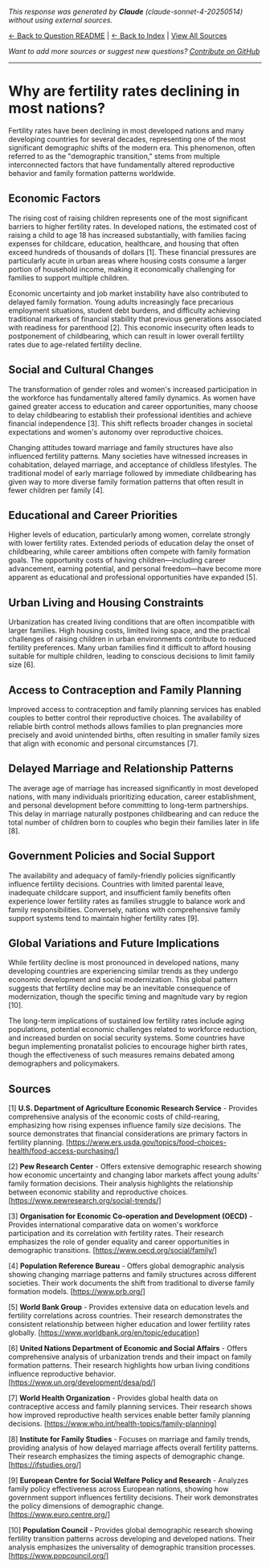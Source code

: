 <!-- 
Generated by: claude
Model: claude-sonnet-4-20250514
Prompt type: default
Tools enabled: False
Generated at: 2025-07-10T20:49:57.053464
-->

*This response was generated by **Claude** (claude-sonnet-4-20250514) without using external sources.*

[← Back to Question README](README.md) | [← Back to Index](../README.md) | [View All Sources](../allsources.md)

*Want to add more sources or suggest new questions? [Contribute on GitHub](https://github.com/justinwest/SuggestedSources)*

---

# Why are fertility rates declining in most nations?

Fertility rates have been declining in most developed nations and many developing countries for several decades, representing one of the most significant demographic shifts of the modern era. This phenomenon, often referred to as the "demographic transition," stems from multiple interconnected factors that have fundamentally altered reproductive behavior and family formation patterns worldwide.

## Economic Factors

The rising cost of raising children represents one of the most significant barriers to higher fertility rates. In developed nations, the estimated cost of raising a child to age 18 has increased substantially, with families facing expenses for childcare, education, healthcare, and housing that often exceed hundreds of thousands of dollars [1]. These financial pressures are particularly acute in urban areas where housing costs consume a larger portion of household income, making it economically challenging for families to support multiple children.

Economic uncertainty and job market instability have also contributed to delayed family formation. Young adults increasingly face precarious employment situations, student debt burdens, and difficulty achieving traditional markers of financial stability that previous generations associated with readiness for parenthood [2]. This economic insecurity often leads to postponement of childbearing, which can result in lower overall fertility rates due to age-related fertility decline.

## Social and Cultural Changes

The transformation of gender roles and women's increased participation in the workforce has fundamentally altered family dynamics. As women have gained greater access to education and career opportunities, many choose to delay childbearing to establish their professional identities and achieve financial independence [3]. This shift reflects broader changes in societal expectations and women's autonomy over reproductive choices.

Changing attitudes toward marriage and family structures have also influenced fertility patterns. Many societies have witnessed increases in cohabitation, delayed marriage, and acceptance of childless lifestyles. The traditional model of early marriage followed by immediate childbearing has given way to more diverse family formation patterns that often result in fewer children per family [4].

## Educational and Career Priorities

Higher levels of education, particularly among women, correlate strongly with lower fertility rates. Extended periods of education delay the onset of childbearing, while career ambitions often compete with family formation goals. The opportunity costs of having children—including career advancement, earning potential, and personal freedom—have become more apparent as educational and professional opportunities have expanded [5].

## Urban Living and Housing Constraints

Urbanization has created living conditions that are often incompatible with larger families. High housing costs, limited living space, and the practical challenges of raising children in urban environments contribute to reduced fertility preferences. Many urban families find it difficult to afford housing suitable for multiple children, leading to conscious decisions to limit family size [6].

## Access to Contraception and Family Planning

Improved access to contraception and family planning services has enabled couples to better control their reproductive choices. The availability of reliable birth control methods allows families to plan pregnancies more precisely and avoid unintended births, often resulting in smaller family sizes that align with economic and personal circumstances [7].

## Delayed Marriage and Relationship Patterns

The average age of marriage has increased significantly in most developed nations, with many individuals prioritizing education, career establishment, and personal development before committing to long-term partnerships. This delay in marriage naturally postpones childbearing and can reduce the total number of children born to couples who begin their families later in life [8].

## Government Policies and Social Support

The availability and adequacy of family-friendly policies significantly influence fertility decisions. Countries with limited parental leave, inadequate childcare support, and insufficient family benefits often experience lower fertility rates as families struggle to balance work and family responsibilities. Conversely, nations with comprehensive family support systems tend to maintain higher fertility rates [9].

## Global Variations and Future Implications

While fertility decline is most pronounced in developed nations, many developing countries are experiencing similar trends as they undergo economic development and social modernization. This global pattern suggests that fertility decline may be an inevitable consequence of modernization, though the specific timing and magnitude vary by region [10].

The long-term implications of sustained low fertility rates include aging populations, potential economic challenges related to workforce reduction, and increased burden on social security systems. Some countries have begun implementing pronatalist policies to encourage higher birth rates, though the effectiveness of such measures remains debated among demographers and policymakers.

## Sources

[1] **U.S. Department of Agriculture Economic Research Service** - Provides comprehensive analysis of the economic costs of child-rearing, emphasizing how rising expenses influence family size decisions. The source demonstrates that financial considerations are primary factors in fertility planning. [https://www.ers.usda.gov/topics/food-choices-health/food-access-purchasing/]

[2] **Pew Research Center** - Offers extensive demographic research showing how economic uncertainty and changing labor markets affect young adults' family formation decisions. Their analysis highlights the relationship between economic stability and reproductive choices. [https://www.pewresearch.org/social-trends/]

[3] **Organisation for Economic Co-operation and Development (OECD)** - Provides international comparative data on women's workforce participation and its correlation with fertility rates. Their research emphasizes the role of gender equality and career opportunities in demographic transitions. [https://www.oecd.org/social/family/]

[4] **Population Reference Bureau** - Offers global demographic analysis showing changing marriage patterns and family structures across different societies. Their work documents the shift from traditional to diverse family formation models. [https://www.prb.org/]

[5] **World Bank Group** - Provides extensive data on education levels and fertility correlations across countries. Their research demonstrates the consistent relationship between higher education and lower fertility rates globally. [https://www.worldbank.org/en/topic/education]

[6] **United Nations Department of Economic and Social Affairs** - Offers comprehensive analysis of urbanization trends and their impact on family formation patterns. Their research highlights how urban living conditions influence reproductive behavior. [https://www.un.org/development/desa/pd/]

[7] **World Health Organization** - Provides global health data on contraceptive access and family planning services. Their research shows how improved reproductive health services enable better family planning decisions. [https://www.who.int/health-topics/family-planning]

[8] **Institute for Family Studies** - Focuses on marriage and family trends, providing analysis of how delayed marriage affects overall fertility patterns. Their research emphasizes the timing aspects of demographic change. [https://ifstudies.org/]

[9] **European Centre for Social Welfare Policy and Research** - Analyzes family policy effectiveness across European nations, showing how government support influences fertility decisions. Their work demonstrates the policy dimensions of demographic change. [https://www.euro.centre.org/]

[10] **Population Council** - Provides global demographic research showing fertility transition patterns across developing and developed nations. Their analysis emphasizes the universality of demographic transition processes. [https://www.popcouncil.org/]